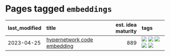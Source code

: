 # Pages tagged `embeddings`

|last_modified|title|est. idea maturity|tags
|:---|:---|---:|:---|
|2023-04-25|[hypernetwork code embedding](../hypernetwork_embedding_for_code.md)|889|[![](https://img.shields.io/badge/tag-embeddings-5aa8d1)](../tags/embeddings.md) [![](https://img.shields.io/badge/tag-llm-1dc0d1)](../tags/llm.md) [![](https://img.shields.io/badge/tag-machinelearning-c34d1)](../tags/machinelearning.md) [![](https://img.shields.io/badge/tag-models-e33481)](../tags/models.md) [![](https://img.shields.io/badge/tag-nlp-8fb3d)](../tags/nlp.md)|